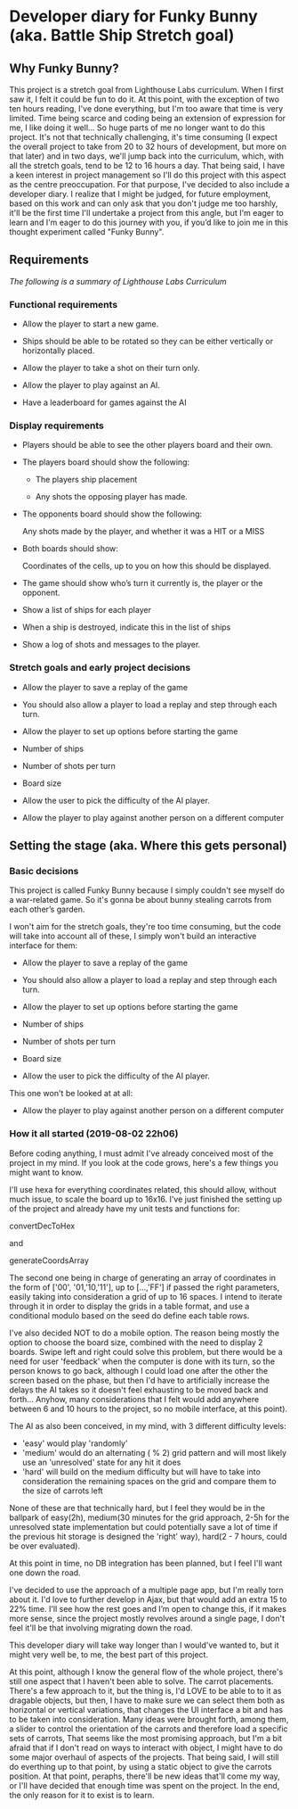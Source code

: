 # Developer diary for Funky Bunny (aka. Battle Ship Stretch goal)

## Why Funky Bunny?

This project is a stretch goal from Lighthouse Labs curriculum. When I first saw it, I felt it could be fun to do it. At this point, with the exception of two ten hours reading, I've done everything, but I'm too aware that time is very limited. Time being scarce and coding being an extension of expression for me, I like doing it well... So huge parts of me no longer want to do this project. It's not that technically challenging, it's time consuming (I expect the overall project to take from 20 to 32 hours of development, but more on that later) and in two days, we'll jump back into the curriculum, which, with all the stretch goals, tend to be 12 to 16 hours a day. That being said, I have a keen interest in project management so I'll do this project with this aspect as the centre preoccupation. For that purpose, I've decided to also include a developer diary. I realize that I might be judged, for future employment, based on this work and can only ask that you don't judge me too harshly, it'll be the first time I'll undertake a project from this angle, but I'm eager to learn and I'm eager to do this journey with you, if you’d like to join me in this thought experiment called "Funky Bunny".


## Requirements

_The following is a summary of Lighthouse Labs Curriculum_

### Functional requirements

 - Allow the player to start a new game.

- Ships should be able to be rotated so they can be either vertically or horizontally placed.

- Allow the player to take a shot on their turn only.

- Allow the player to play against an AI.

- Have a leaderboard for games against the AI

### Display requirements

- Players should be able to see the other players board and their own.

- The players board should show the following:

    - The players ship placement

    - Any shots the opposing player has made.

- The opponents board should show the following:

    Any shots made by the player, and whether it was a HIT or a MISS

- Both boards should show:

    Coordinates of the cells, up to you on how this should be displayed.

- The game should show who’s turn it currently is, the player or the opponent.

- Show a list of ships for each player

- When a ship is destroyed, indicate this in the list of ships

- Show a log of shots and messages to the player.

### Stretch goals and early project decisions

- Allow the player to save a replay of the game

- You should also allow a player to load a replay and step through each turn.

- Allow the player to set up options before starting the game

- Number of ships
- Number of shots per turn
- Board size

- Allow the user to pick the difficulty of the AI player.

- Allow the player to play against another person on a different computer

## Setting the stage (aka. Where this gets personal)

### Basic decisions

This project is called Funky Bunny because I simply couldn't see myself do a war-related game. So it's gonna be about bunny stealing carrots from each other’s garden.

I won't aim for the stretch goals, they're too time consuming, but the code will take into account all of these, I simply won't build an interactive interface for them:

- Allow the player to save a replay of the game
- You should also allow a player to load a replay and step through each turn.

- Allow the player to set up options before starting the game
- Number of ships
- Number of shots per turn
- Board size

- Allow the user to pick the difficulty of the AI player.

This one won't be looked at at all:
- Allow the player to play against another person on a different computer

### How it all started (2019-08-02 22h06)

Before coding anything, I must admit I've already conceived most of the project in my mind. If you look at the code grows, here's a few things you might want to know.

I'll use hexa for everything coordinates related, this should allow, without much issue, to scale the board up to 16x16. I've just finished the setting up of the project and already have my unit tests and functions for:

convertDecToHex

and

generateCoordsArray

The second one being in charge of generating an array of coordinates in the form of ['00', '01,'10,'11'], up to [...,'FF'] if passed the right parameters, easily taking into consideration a grid of up to 16 spaces. I intend to iterate through it in order to display the grids in a table format, and use a conditional modulo based on the seed do define each table rows.

I've also decided NOT to do a mobile option. The reason being mostly the option to choose the board size, combined with the need to display 2 boards. Swipe left and right could solve this problem, but there would be a need for user 'feedback' when the computer is done with its turn, so the person knows to go back, although I could load one after the other the screen based on the phase, but then I'd have to artificially increase the delays the AI takes so it doesn't feel exhausting to be moved back and forth... Anyhow, many considerations that I felt would add anywhere between 6 and 10 hours to the project, so no mobile interface, at this point).

The AI as also been conceived, in my mind, with 3 different difficulty levels:
 - 'easy' would play 'randomly'
 - 'medium' would do an alternating ( % 2) grid pattern and will most likely use an 'unresolved' state for any hit it does
 - 'hard' will build on the medium difficulty but will have to take into consideration the remaining spaces on the grid and compare them to the size of carrots left

 None of these are that technically hard, but I feel they would be in the ballpark of easy(2h), medium(30 minutes for the grid approach, 2-5h for the unresolved state implementation but could potentially save a lot of time if the previous hit storage is designed the 'right' way), hard(2 - 7 hours, could be over evaluated).

 At this point in time, no DB integration has been planned, but I feel I'll want one down the road.

 I've decided to use the approach of a multiple page app, but I'm really torn about it. I'd love to further develop in Ajax, but that would add an extra 15 to 22% time. I'll see how the rest goes and I’m open to change this, if it makes more sense, since the project mostly revolves around a single page, I don't feel it'll be that involving migrating down the road.

This developer diary will take way longer than I would've wanted to, but it might very well be, to me, the best part of this project.

At this point, although I know the general flow of the whole project, there's still one aspect that I haven't been able to solve. The carrot placements. There's a few approach to it, but the thing is, I'd LOVE to be able to to it as dragable objects, but then, I have to make sure we can select them both as horizontal or vertical variations, that changes the UI interface a bit and has to be taken into consideration. Many ideas were brought forth, among them, a slider to control the orientation of the carrots and therefore load a specific sets of carrots, That seems like the most promising approach, but I'm a bit afraid that if I don't read on ways to interact with object, I might have to do some major overhaul of aspects of the projects. That being said, I will still do everthing up to that point, by using a static object to give the carrots position. At that point, peraphs, there'll be new ideas that'll come my way, or I'll have decided that enough time was spent on the project. In the end, the only reason for it to exist is to learn.